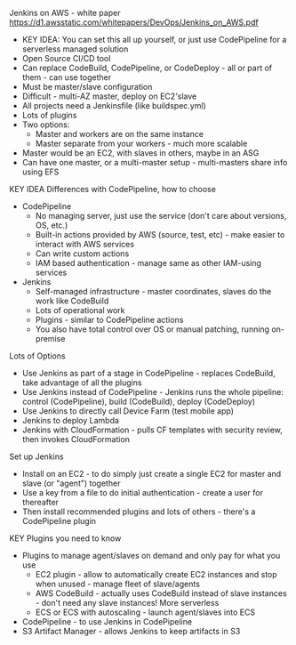 Jenkins on AWS - white paper https://d1.awsstatic.com/whitepapers/DevOps/Jenkins_on_AWS.pdf
- KEY IDEA: You can set this all up yourself, or just use CodePipeline for a serverless managed solution
- Open Source CI/CD tool
- Can replace CodeBuild, CodePipeline, or CodeDeploy - all or part of them - can use together
- Must be master/slave configuration
- Difficult - multi-AZ master, deploy on EC2'slave
- All projects need a Jenkinsfile (like buildspec.yml)
- Lots of plugins
- Two options:
  - Master and workers are on the same instance
  - Master separate from your workers - much more scalable
- Master would be an EC2, with slaves in others, maybe in an ASG
- Can have one master, or a multi-master setup - multi-masters share info using EFS

KEY IDEA Differences with CodePipeline, how to choose
- CodePipeline
  - No managing server, just use the service (don't care about versions, OS, etc.)
  - Built-in actions provided by AWS (source, test, etc) - make easier to interact with AWS services
  - Can write custom actions
  - IAM based authentication - manage same as other IAM-using services
- Jenkins
  - Self-managed infrastructure - master coordinates, slaves do the work like CodeBuild
  - Lots of operational work
  - Plugins - similar to CodePipeline actions
  - You also have total control over OS or manual patching, running on-premise
  
Lots of Options
- Use Jenkins as part of a stage in CodePipeline - replaces CodeBuild, take advantage of all the plugins
- Use Jenkins instead of CodePipeline - Jenkins runs the whole pipeline: control (CodePipeline), build (CodeBuild), deploy (CodeDeploy)
- Use Jenkins to directly call Device Farm (test mobile app)
- Jenkins to deploy Lambda
- Jenkins with CloudFormation - pulls CF templates with security review, then invokes CloudFormation

Set up Jenkins
- Install on an EC2 - to do simply just create a single EC2 for master and slave (or "agent") together
- Use a key from a file to do initial authentication - create a user for thereafter
- Then install recommended plugins and lots of others - there's a CodePipeline plugin

KEY Plugins you need to know
- Plugins to manage agent/slaves on demand and only pay for what you use
  - EC2 plugin - allow to automatically create EC2 instances and stop when unused - manage fleet of slave/agents
  - AWS CodeBuild - actually uses CodeBuild instead of slave instances - don't need any slave instances! More serverless
  - ECS or ECS with autoscaling - launch agent/slaves into ECS
- CodePipeline - to use Jenkins in CodePipeline
- S3 Artifact Manager - allows Jenkins to keep artifacts in S3
